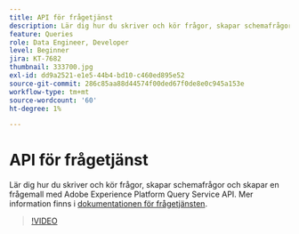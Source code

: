 ```yaml
---
title: API för frågetjänst
description: Lär dig hur du skriver och kör frågor, skapar schemafrågor och skapar en frågemall med Adobe Experience Platform Query Service API.
feature: Queries
role: Data Engineer, Developer
level: Beginner
jira: KT-7682
thumbnail: 333700.jpg
exl-id: dd9a2521-e1e5-44b4-bd10-c460ed895e52
source-git-commit: 286c85aa88d44574f00ded67f0de8e0c945a153e
workflow-type: tm+mt
source-wordcount: '60'
ht-degree: 1%

---
```


# API för frågetjänst

Lär dig hur du skriver och kör frågor, skapar schemafrågor och skapar en frågemall med Adobe Experience Platform Query Service API. Mer information finns i [dokumentationen för frågetjänsten](https://experienceleague.adobe.com/docs/experience-platform/query/home.html?lang=sv).

>[!VIDEO](https://video.tv.adobe.com/v/333700?learn=on&enablevpops)
